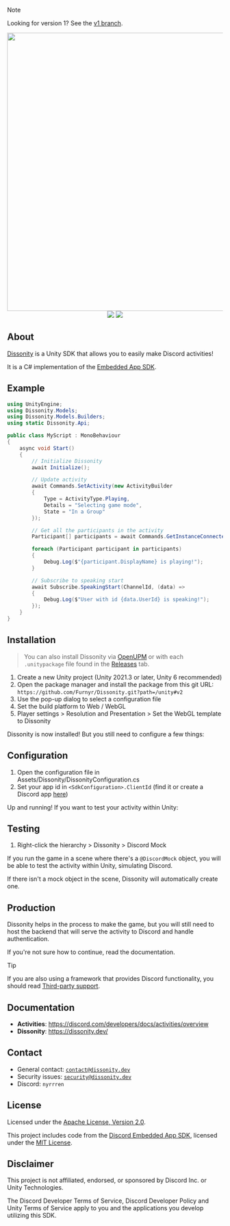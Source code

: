 
> [!NOTE]
> Looking for version 1? See the [v1 branch](https://github.com/Furnyr/Dissonity/tree/v1).

<div align="center">
    <a href="https://dissonity.dev" alt="a"><img src="https://i.imgur.com/AmGkPpE.png" width="650"></a>
</div>

<div align="center">
    <img src="https://img.shields.io/badge/dynamic/json?url=https%3A%2F%2Fraw.githubusercontent.com%2FFurnyr%2FDissonity%2Frefs%2Fheads%2Fv2%2Funity%2Fpackage.json&query=version&prefix=v&label=version">
    <a href="https://github.com/Furnyr/Dissonity/actions"><img src="https://img.shields.io/github/actions/workflow/status/Furnyr/Dissonity/unity.yaml"></a>
</div>


## About

[Dissonity](https://github.com/Furnyr/Dissonity/) is a Unity SDK that allows you to easily make Discord activities!

It is a C# implementation of the [Embedded App SDK](https://discord.com/developers/docs/developer-tools/embedded-app-sdk).

## Example

```cs
using UnityEngine;
using Dissonity.Models;
using Dissonity.Models.Builders;
using static Dissonity.Api;

public class MyScript : MonoBehaviour
{
    async void Start()
    {
        // Initialize Dissonity
        await Initialize();

        // Update activity
        await Commands.SetActivity(new ActivityBuilder
        {
            Type = ActivityType.Playing,
            Details = "Selecting game mode",
            State = "In a Group"
        });

        // Get all the participants in the activity
        Participant[] participants = await Commands.GetInstanceConnectedParticipants();

        foreach (Participant participant in participants)
        {
            Debug.Log($"{participant.DisplayName} is playing!");
        }

        // Subscribe to speaking start
        await Subscribe.SpeakingStart(ChannelId, (data) =>
        {
            Debug.Log($"User with id {data.UserId} is speaking!");
        });
    }
}
```

## Installation

> You can also install Dissonity via [OpenUPM](https://openupm.com/packages/com.furnyr.dissonity/) or with each `.unitypackage` file found in the [Releases](https://github.com/Furnyr/Dissonity/releases) tab.

1. Create a new Unity project (Unity 2021.3 or later, Unity 6 recommended)
2. Open the package manager and install the package from this git URL: `https://github.com/Furnyr/Dissonity.git?path=/unity#v2`
3. Use the pop-up dialog to select a configuration file
4. Set the build platform to Web / WebGL
5. Player settings > Resolution and Presentation > Set the WebGL template to Dissonity

Dissonity is now installed! But you still need to configure a few things:

## Configuration

1. Open the configuration file in Assets/Dissonity/DissonityConfiguration.cs
2. Set your app id in `<SdkConfiguration>.ClientId` (find it or create a Discord app [here](https://discord.com/developers/applications))

Up and running! If you want to test your activity within Unity:

## Testing

1. Right-click the hierarchy > Dissonity > Discord Mock

If you run the game in a scene where there's a `@DiscordMock` object, you will be able to test the activity within Unity, simulating Discord.

If there isn't a mock object in the scene, Dissonity will automatically create one.

## Production

Dissonity helps in the process to make the game, but you will still need to host the backend that will serve the activity to Discord and handle authentication.

If you're not sure how to continue, read the documentation.

> [!TIP]
> If you are also using a framework that provides Discord functionality, you should read [Third-party support](http://dissonity.dev/guides/v2/third-party-support).


## Documentation

- **Activities**: https://discord.com/developers/docs/activities/overview
- **Dissonity**: https://dissonity.dev/

## Contact

- General contact: [`contact@dissonity.dev`](mailto:contact@dissonity.dev)
- Security issues: [`security@dissonity.dev`](mailto:security@dissonity.dev)
- Discord: `nyrrren`

## License

Licensed under the [Apache License, Version 2.0](LICENSE).

This project includes code from the [Discord Embedded App SDK](https://github.com/discord/embedded-app-sdk), licensed under the [MIT License](MIT_LICENSE.md).

## Disclaimer

This project is not affiliated, endorsed, or sponsored by Discord Inc. or Unity Technologies.

The Discord Developer Terms of Service, Discord Developer Policy and Unity Terms of Service apply to you and the applications you develop utilizing this SDK.